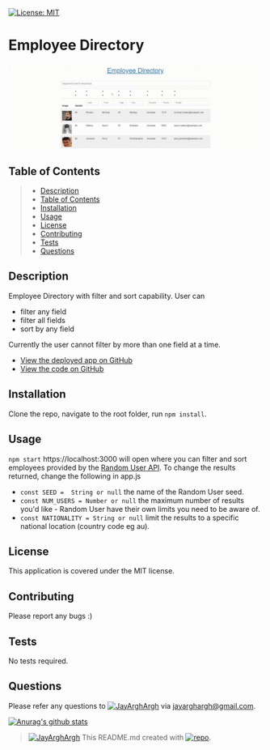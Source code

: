 [![License: MIT](https://img.shields.io/badge/License-MIT-yellow.svg)](https://opensource.org/licenses/MIT)
# Employee Directory
![screenshot](./public/screencast.gif)
## Table of Contents
> - [Description](#Description)
> - [Table of Contents](#Table-of-Contents)
> - [Installation](#Installation)
> - [Usage](#Usage)
> - [License](#License)
> - [Contributing](#Contributing)
> - [Tests](#Tests)
> - [Questions](#Questions)

## Description
Employee Directory with filter and sort capability.
User can

- filter any field
- filter all fields
- sort by any field

Currently the user cannot filter by more than one field at a time.

* [View the deployed app on GitHub](https://fsc-portfolio.github.io/emplectory/)
* [View the code on GitHub](https://github.com/FSC-Portfolio/emplectory)

## Installation
Clone the repo, navigate to the root folder, run `npm install`.
## Usage
`npm start` https://localhost:3000 will open where you can filter and sort employees provided by the [Random User API](https://randomuser.me/).
To change the results returned, change the following in app.js

- `const SEED =  String or null` the name of the Random User seed.
- `const NUM_USERS = Number or null` the maximum number of results you'd like - Random User have their own limits you need to be aware of.
- `const NATIONALITY = String or null` limit the results to a specific national location (country code eg au).

## License
This application is covered under the MIT license.
## Contributing
Please report any bugs :)
## Tests
No tests required.
## Questions
Please refer any questions to [![JayArghArgh](https://img.shields.io/badge/Dev-JayArghArgh-yellow)](https://github.com/JayArghArgh) via jayarghargh@gmail.com.

[![Anurag's github stats](https://github-readme-stats.vercel.app/api?username=JayArghArgh&theme=solarized-light)](https://github.com/JayArghArgh/github-readme-stats)


> [![JayArghArgh](https://img.shields.io/badge/Dev-JayArghArgh-yellow)](https://github.com/JayArghArgh) This README.md created with [![repo](https://img.shields.io/badge/Git-ProReadMe-green)](https://github.com/JayArghArgh/pro-readme-generator).

